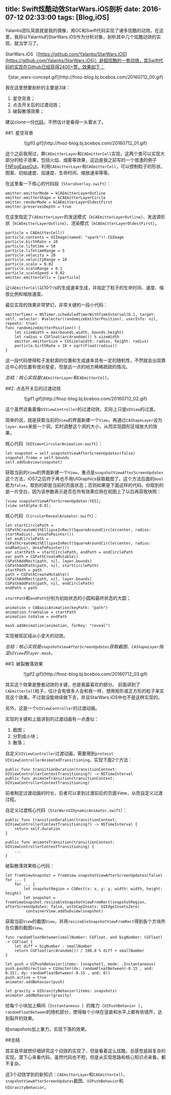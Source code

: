 title: Swift炫酷动效StarWars.iOS剖析
date: 2016-07-12 02:33:00
tags: [Blog,iOS]
---
Yalantis团队简直就是我的偶像，用OC和Swift代码实现了诸多炫酷的动效。在这里，我将以Yalantis的StarWars.iOS作为分析对象，剖析其中几个炫酷动效的实现，就当学习了。

StarWars.iOS（[https://github.com/Yalantis/StarWars.iOS](https://github.com/Yalantis/StarWars.iOS)）是超炫酷的一套动效，其Swift代码的实现在Github已经获得2400+赞，效果如下：
<div align=center>
![star_wars-concept.gif](http://fnoz-blog.bj.bcebos.com/20160712_00.gif)
</div>

我在这里想要剖析的主要是3块：

1. 星空背景；
2. 点击开关后的过渡动效；
3. 破裂散落效果；
<!--more-->

建议clone一份[代码](https://github.com/Yalantis/StarWars.iOS)，不然估计是看得一头雾水了。

##1. 星空背景

<div align=center>
![gif0.gif](http://fnoz-blog.bj.bcebos.com/20160712_01.gif)
</div>

这个之前我用过，靠`CAEmitterLayer`和`CAEmitterCell`实现，这两个类可以实现大部分的粒子效果，包括火焰、烟雾等效果，这边是我之前写的一个很渣的例子[FNFogEaseOut](https://github.com/Fnoz/FNFogEaseOut)。利用`CAEmitterLayer`和`CAEmitterCell`，可以控制粒子的形状、图案、初始速度、加速度、生命时间、缩放速率等等。

在这里看一下核心的代码段（`StarsOverlay.swift`）：

```
emitter.emitterMode = kCAEmitterLayerOutline
emitter.emitterShape = kCAEmitterLayerCircle
emitter.renderMode = kCAEmitterLayerOldestFirst
emitter.preservesDepth = true
```

在这里指定了`CAEmitterLayer`的发送模式（`kCAEmitterLayerOutline`）、发送源形状（`kCAEmitterLayerOutline`）、渲染模式（`kCAEmitterLayerOldestFirst`）。

```
particle = CAEmitterCell() 
particle.contents = UIImage(named: "spark")!.CGImage
particle.birthRate = 10
particle.lifetime = 50
particle.lifetimeRange = 5
particle.velocity = 20
particle.velocityRange = 10
particle.scale = 0.02
particle.scaleRange = 0.1
particle.scaleSpeed = 0.02
emitter.emitterCells = [particle]
```
让`CAEmitterCell`以10个/s的生成速率生成，并指定了粒子的生命时间、速度、缩放比例和缩放速度。

最后实现的效果非常梦幻，非常关键的一段小代码：

```
emitterTimer = NSTimer.scheduledTimerWithTimeInterval(0.1, target: self, selector: #selector(randomizeEmitterPosition), userInfo: nil, repeats: true)
func randomizeEmitterPosition() {
	let sizeWidth = max(bounds.width, bounds.height)
	let radius = CGFloat(arc4random()) % sizeWidth
	emitter.emitterSize = CGSize(width: radius, height: radius)
	particle.birthRate = 10 + sqrt(Float(radius))
}
```

这一段代码使得粒子发射源的位置和生成速率具有一定的随机性，不然就会出现靠近中心的位置有很对星星，但是远一点的地方稀稀疏疏的情况。

*总结：核心实现是`CAEmitterLayer`和`CAEmitterCell`。*

##2. 点击开关后的过渡动效

<div align=center>
![gif1.gif](http://fnoz-blog.bj.bcebos.com/20160712_02.gif)
</div>

这个虽然说看着像`UIViewController`的过渡动效，实际上只是`UIView`的过渡。

简单的说，就是获取当前的`View`的界面新建一个`View`，再通过`CAShapeLayer`设为`layer.mask`来抠一个洞，实时调整这个洞的大小，从而实现圆形区域放大的效果。

核心代码（`UIView+CircularAnimation.swift`）：

```
let snapshot = self.snapshotViewAfterScreenUpdates(false)
snapshot.frame = self.bounds
self.addSubview(snapshot)
```

获取当前的`View`的界面新建一个`View`，重点是`snapshotViewAfterScreenUpdates`这个方法，iOS7之后终于再也不用UIGraphics获取截图了。这个方法后面的`bool`若为`false`，取到的即是当前的页面状态；否则如果是下面这样的代码，你取到的是一片空白，因为该参数表示是否在所有效果应用在视图上了以后再获取快照：

```
[view snapshotViewAfterScreenUpdates:YES];
[view setAlpha:0.0];
```

核心代码（`CircularRevealAnimator.swift`）：

```
let startCirclePath = CGPathCreateWithEllipseInRect(SquareAroundCircle(center, radius: startRadius), UnsafePointer())
let endCirclePath = CGPathCreateWithEllipseInRect(SquareAroundCircle(center, radius: endRadius), UnsafePointer())
var startPath = startCirclePath, endPath = endCirclePath
var path = CGPathCreateMutable()
CGPathAddRect(path, nil, layer.bounds)
CGPathAddPath(path, nil, startCirclePath)
startPath = path
path = CGPathCreateMutable()
CGPathAddRect(path, nil, layer.bounds)
CGPathAddPath(path, nil, endCirclePath)
endPath = path
```

`startPath`和`endPath`分别为初始状态的小圆和最终状态的大圆；

```
animation = CABasicAnimation(keyPath: "path")
animation.fromValue = startPath
animation.toValue = endPath

mask.addAnimation(animation, forKey: "reveal")
```

实现被抠区域从小变大的动效。

*总结：核心实现是`snapshotViewAfterScreenUpdates`获取截图、`CAShapeLayer`指定`UIView`的`layer.mask`。*

##3. 破裂散落效果

<div align=center>
![gif2.gif](http://fnoz-blog.bj.bcebos.com/20160712_03.gif)
</div>

其实这个效果是整套动效的关键，也是我最喜欢的部分。
前面讲到了`CAEmitterCell`粒子，估计会有很多人会和我一样，想用矩形或正方形的粒子来实现这个效果。不过我没能继续做下去，并且StarWars.iOS中也不是这样实现的。

另外，这是一个`UIViewController`的过渡动画。

实现的关键和上面讲到的过渡动画有一点类似：

1. 截图；
2. 分割成小块；
3. 散落；

自定义`UIViewController`过渡动画，需要用到`protocol` `UIViewControllerAnimatedTransitioning`，实现下面2个方法：

```
public func transitionDuration(transitionContext: UIViewControllerContextTransitioning?) -> NSTimeInterval
public func animateTransition(transitionContext: UIViewControllerContextTransitioning)
```

前者制定过渡动画的时长，后者可以拿到过渡前后的页面View，从而自定义过渡过程。

自定义过渡核心代码（`StarWarsUIDynamicAnimator.swift`）：

```
public func transitionDuration(transitionContext: UIViewControllerContextTransitioning?) -> NSTimeInterval {
	return self.duration
}

public func animateTransition(transitionContext: UIViewControllerContextTransitioning) {
	...
}
```

破裂散落效果核心代码：

```
let fromViewSnapshot = fromView.snapshotViewAfterScreenUpdates(false)
for ... {
	for ... {
		let snapshotRegion = CGRect(x: x, y: y, width: width, height: height)
		let snapshot = fromViewSnapshot.resizableSnapshotViewFromRect(snapshotRegion, afterScreenUpdates: false, withCapInsets: UIEdgeInsetsZero)
		 containerView.addSubview(snapshot)
```

获取当前`View`的截图`View`，并用`resizableSnapshotViewFromRect`得到各个方块所在位置的截图`View`。

```
func randomFloatBetween(smallNumber: CGFloat, and bigNumber: CGFloat) -> CGFloat {
	let diff = bigNumber - smallNumber
	return CGFloat(arc4random()) / 100.0 % diff + smallNumber
}

let push = UIPushBehavior(items: [snapshot], mode: .Instantaneous)
push.pushDirection = CGVector(dx: randomFloatBetween(-0.15 , and: 0.15), dy: randomFloatBetween(-0.15 , and: 0))
push.active = true
animator.addBehavior(push)
                
let gravity = UIGravityBehavior(items: snapshots)
animator.addBehavior(gravity)

```

给每个小块加上瞬间（`Instantaneous `）的推力（`UIPushBehavior `），`randomFloatBetween`的随机部分，使得每个小块在竖直和水平上都有些错开，达到裂开的效果。

给snapshots加上重力，实现下落的效果。

##总结

其实我早就想仔细研究这个动效的实现了，但是看着这么炫酷，总感觉是超复杂的实现。潜下心来看代码，虽然代码也不短，但是从实现思路和核心知识点来看，都不复杂。

这3个动效学到的新知识：`CAEmitterLayer`和`CAEmitterCell`、`snapshotViewAfterScreenUpdates`截图、`UIPushBehavior`和`UIGravityBehavior`。

